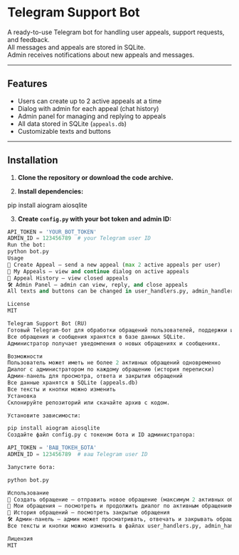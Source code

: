 # Telegram Support Bot

A ready-to-use Telegram bot for handling user appeals, support requests, and feedback.  
All messages and appeals are stored in SQLite.  
Admin receives notifications about new appeals and messages.

---

## Features

- Users can create up to 2 active appeals at a time
- Dialog with admin for each appeal (chat history)
- Admin panel for managing and replying to appeals
- All data stored in SQLite (`appeals.db`)
- Customizable texts and buttons

---

## Installation

1. **Clone the repository or download the code archive.**

2. **Install dependencies:**

pip install aiogram aiosqlite


3. **Create `config.py` with your bot token and admin ID:**
```python
API_TOKEN = 'YOUR_BOT_TOKEN'
ADMIN_ID = 123456789  # your Telegram user ID
Run the bot:
python bot.py
Usage
📝 Create Appeal — send a new appeal (max 2 active appeals per user)
📂 My Appeals — view and continue dialog on active appeals
📜 Appeal History — view closed appeals
🛠 Admin Panel — admin can view, reply, and close appeals
All texts and buttons can be changed in user_handlers.py, admin_handlers.py, and keyboards.py.

License
MIT

Telegram Support Bot (RU)
Готовый Telegram-бот для обработки обращений пользователей, поддержки и обратной связи.
Все обращения и сообщения хранятся в базе данных SQLite.
Администратор получает уведомления о новых обращениях и сообщениях.

Возможности
Пользователь может иметь не более 2 активных обращений одновременно
Диалог с администратором по каждому обращению (история переписки)
Админ-панель для просмотра, ответа и закрытия обращений
Все данные хранятся в SQLite (appeals.db)
Все тексты и кнопки можно изменить
Установка
Склонируйте репозиторий или скачайте архив с кодом.

Установите зависимости:

pip install aiogram aiosqlite
Создайте файл config.py с токеном бота и ID администратора:

API_TOKEN = 'ВАШ_ТОКЕН_БОТА'
ADMIN_ID = 123456789  # ваш Telegram user ID

Запустите бота:

python bot.py

Использование
📝 Создать обращение — отправить новое обращение (максимум 2 активных обращения)
📂 Мои обращения — посмотреть и продолжить диалог по активным обращениям
📜 История обращений — посмотреть закрытые обращения
🛠 Админ-панель — админ может просматривать, отвечать и закрывать обращения
Все тексты и кнопки можно изменить в файлах user_handlers.py, admin_handlers.py, keyboards.py.

Лицензия
MIT